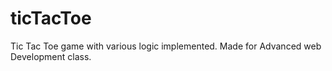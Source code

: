 # ticTacToe

Tic Tac Toe game with various logic implemented.  Made for Advanced web Development class. 
